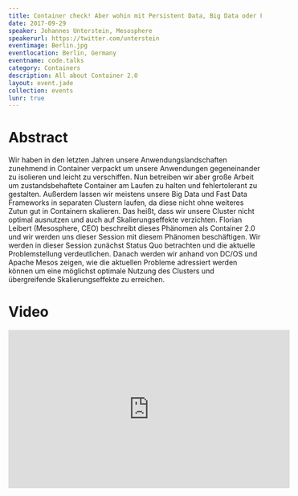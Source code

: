 ```yaml
---
title: Container check! Aber wohin mit Persistent Data, Big Data oder Fast Data?! Alles über Container 2.0
date: 2017-09-29
speaker: Johannes Unterstein, Mesosphere
speakerurl: https://twitter.com/unterstein
eventimage: Berlin.jpg
eventlocation: Berlin, Germany
eventname: code.talks
category: Containers
description: All about Container 2.0
layout: event.jade
collection: events
lunr: true
---
```


# Abstract

Wir haben in den letzten Jahren unsere Anwendungslandschaften zunehmend in Container verpackt um unsere Anwendungen gegeneinander zu isolieren und leicht zu verschiffen. Nun betreiben wir aber große Arbeit um zustandsbehaftete Container am Laufen zu halten und fehlertolerant zu gestalten. Außerdem lassen wir meistens unsere Big Data und Fast Data Frameworks in separaten Clustern laufen, da diese nicht ohne weiteres Zutun gut in Containern skalieren. Das heißt, dass wir unsere Cluster nicht optimal ausnutzen und auch auf Skalierungseffekte verzichten. Florian Leibert (Mesosphere, CEO) beschreibt dieses Phänomen als Container 2.0 und wir werden uns dieser Session mit diesem Phänomen beschäftigen. Wir werden in dieser Session zunächst Status Quo betrachten und die aktuelle Problemstellung verdeutlichen. Danach werden wir anhand von DC/OS und Apache Mesos zeigen, wie die aktuellen Probleme adressiert werden können um eine möglichst optimale Nutzung des Clusters und übergreifende Skalierungseffekte zu erreichen.

# Video

<iframe width="560" height="315" src="https://www.youtube.com/embed/u2mpN2GxfVY" frameborder="0" gesture="media" allow="encrypted-media" allowfullscreen></iframe>
